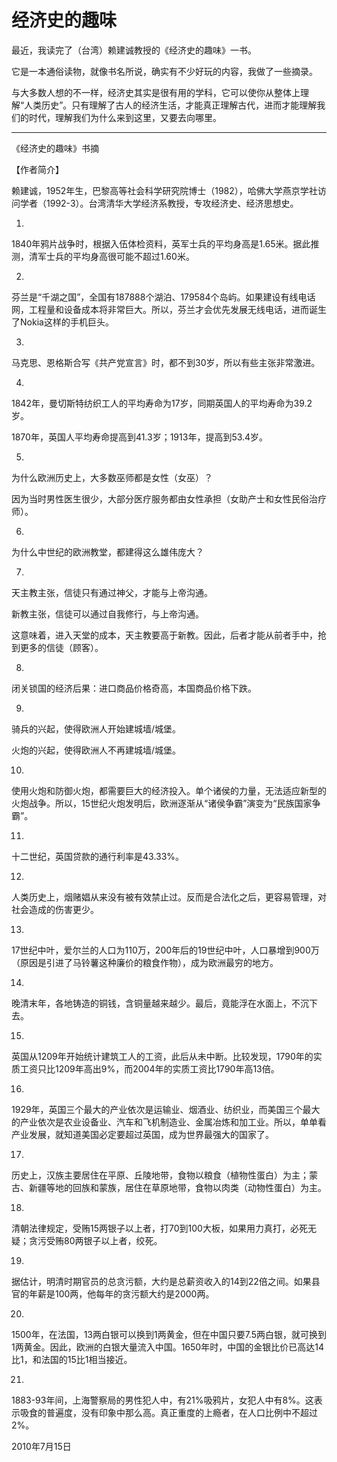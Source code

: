 # 经济史的趣味

最近，我读完了（台湾）赖建诚教授的《经济史的趣味》一书。

它是一本通俗读物，就像书名所说，确实有不少好玩的内容，我做了一些摘录。

与大多数人想的不一样，经济史其实是很有用的学科，它可以使你从整体上理解“人类历史”。只有理解了古人的经济生活，才能真正理解古代，进而才能理解我们的时代，理解我们为什么来到这里，又要去向哪里。

---

《经济史的趣味》书摘

【作者简介】

赖建诚，1952年生，巴黎高等社会科学研究院博士（1982），哈佛大学燕京学社访问学者（1992-3）。台湾清华大学经济系教授，专攻经济史、经济思想史。

1.

1840年鸦片战争时，根据入伍体检资料，英军士兵的平均身高是1.65米。据此推测，清军士兵的平均身高很可能不超过1.60米。

2.

芬兰是“千湖之国”，全国有187888个湖泊、179584个岛屿。如果建设有线电话网，工程量和设备成本将非常巨大。所以，芬兰才会优先发展无线电话，进而诞生了Nokia这样的手机巨头。

3.

马克思、恩格斯合写《共产党宣言》时，都不到30岁，所以有些主张非常激进。

4.

1842年，曼切斯特纺织工人的平均寿命为17岁，同期英国人的平均寿命为39.2岁。

1870年，英国人平均寿命提高到41.3岁；1913年，提高到53.4岁。

5.

为什么欧洲历史上，大多数巫师都是女性（女巫）？

因为当时男性医生很少，大部分医疗服务都由女性承担（女助产士和女性民俗治疗师）。

6.

为什么中世纪的欧洲教堂，都建得这么雄伟庞大？

7.

天主教主张，信徒只有通过神父，才能与上帝沟通。

新教主张，信徒可以通过自我修行，与上帝沟通。

这意味着，进入天堂的成本，天主教要高于新教。因此，后者才能从前者手中，抢到更多的信徒（顾客）。

8.

闭关锁国的经济后果：进口商品价格奇高，本国商品价格下跌。

9.

骑兵的兴起，使得欧洲人开始建城墙/城堡。

火炮的兴起，使得欧洲人不再建城墙/城堡。

10.

使用火炮和防御火炮，都需要巨大的经济投入。单个诸侯的力量，无法适应新型的火炮战争。所以，15世纪火炮发明后，欧洲逐渐从“诸侯争霸”演变为“民族国家争霸”。

11.

十二世纪，英国贷款的通行利率是43.33%。

12.

人类历史上，烟赌娼从来没有被有效禁止过。反而是合法化之后，更容易管理，对社会造成的伤害更少。

13.

17世纪中叶，爱尔兰的人口为110万，200年后的19世纪中叶，人口暴增到900万（原因是引进了马铃薯这种廉价的粮食作物），成为欧洲最穷的地方。

14.

晚清末年，各地铸造的铜钱，含铜量越来越少。最后，竟能浮在水面上，不沉下去。

15.

英国从1209年开始统计建筑工人的工资，此后从未中断。比较发现，1790年的实质工资只比1209年高出9%，而2004年的实质工资比1790年高13倍。

16.

1929年，英国三个最大的产业依次是运输业、烟酒业、纺织业，而美国三个最大的产业依次是农业设备业、汽车和飞机制造业、金属冶炼和加工业。所以，单单看产业发展，就知道美国必定要超过英国，成为世界最强大的国家了。

17.

历史上，汉族主要居住在平原、丘陵地带，食物以粮食（植物性蛋白）为主；蒙古、新疆等地的回族和蒙族，居住在草原地带，食物以肉类（动物性蛋白）为主。

18.

清朝法律规定，受贿15两银子以上者，打70到100大板，如果用力真打，必死无疑；贪污受贿80两银子以上者，绞死。

19.

据估计，明清时期官员的总贪污额，大约是总薪资收入的14到22倍之间。如果县官的年薪是100两，他每年的贪污额大约是2000两。

20.

1500年，在法国，13两白银可以换到1两黄金，但在中国只要7.5两白银，就可换到1两黄金。因此，欧洲的白银大量流入中国。1650年时，中国的金银比价已高达14比1，和法国的15比1相当接近。

21.

1883-93年间，上海警察局的男性犯人中，有21%吸鸦片，女犯人中有8%。这表示吸食的普遍度，没有印象中那么高。真正重度的上瘾者，在人口比例中不超过2%。

2010年7月15日
